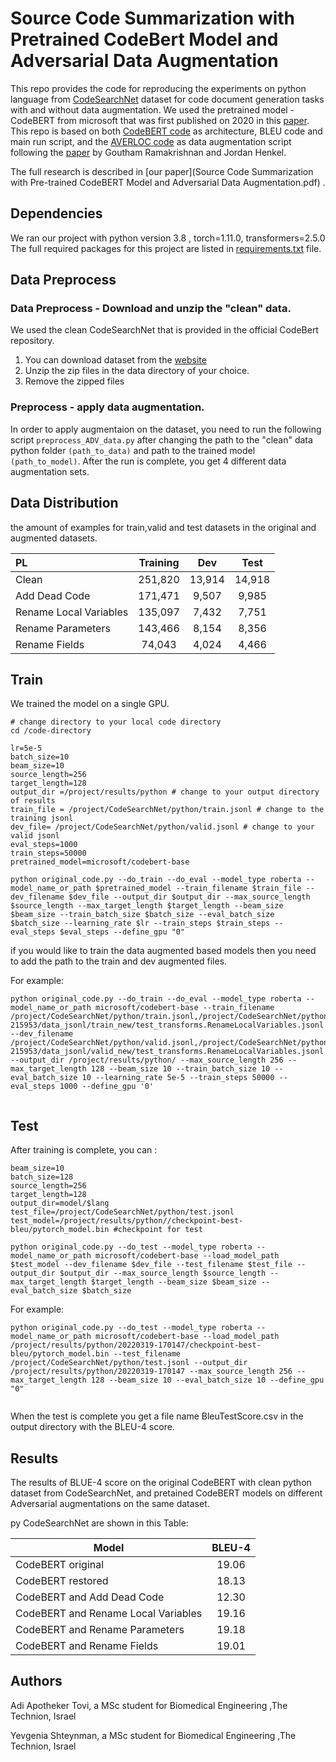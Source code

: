 # Source Code Summarization with Pretrained CodeBert Model and Adversarial Data Augmentation 

This repo provides the code for reproducing the experiments on python language from [CodeSearchNet](https://arxiv.org/abs/1909.09436) dataset for code document generation tasks with and without data augmentation.
We used the pretrained model - CodeBERT from microsoft that was first published on 2020 in this [paper](https://arxiv.org/abs/2002.08155).
This repo is based on both [CodeBERT code](https://github.com/microsoft/CodeBERT/tree/master/CodeBERT/code2nl) as architecture, BLEU code and main run script, and the [AVERLOC code](https://github.com/jjhenkel/averloc) as data augmentation script following the [paper](https://arxiv.org/abs/2002.03043) by Goutham Ramakrishnan and Jordan Henkel.

The full research is described in [our paper](Source Code Summarization with Pre-trained CodeBERT Model and Adversarial Data Augmentation.pdf) .
## Dependencies


We ran our project with python version 3.8 , torch=1.11.0, transformers=2.5.0
The full required packages for this project are listed in [requirements.txt](requirements.txt) file.

## Data Preprocess

### Data Preprocess - Download and unzip the "clean" data.
We used the clean CodeSearchNet that is provided in the official CodeBert repository. 


1. You can download dataset from the [website](https://drive.google.com/open?id=1rd2Tc6oUWBo7JouwexW3ksQ0PaOhUr6h)
2. Unzip the zip files in the data directory of your choice.
3. Remove the zipped files

### Preprocess - apply data augmentation.

In order to apply augmentaion on the dataset, you need to run the following script ```preprocess_ADV_data.py```  after changing the path to the "clean" data python folder ```(path_to_data)```  and path to the trained model ```(path_to_model)```. 
After the run is complete, you get 4 different data augmentation sets.

## Data Distribution

the amount of examples for train,valid and test datasets in the original and augmented datasets.

| PL         | Training |  Dev   |  Test  |
| :--------- | :------: | :----: | :----: |
| Clean     | 251,820  | 13,914 | 14,918 |
| Add Dead Code |  171,471 | 9,507   |  9,985 |
| Rename Local Variables         | 135,097  |  7,432 | 7,751  |
| Rename Parameters        | 143,466  | 8,154 | 8,356 |
| Rename Fields       |  74,043 |  4,024 |  4,466 |



## Train

We trained the model on a single GPU. 

```shell
# change directory to your local code directory
cd /code-directory

lr=5e-5
batch_size=10
beam_size=10
source_length=256
target_length=128
output_dir =/project/results/python # change to your output directory of results 
train_file = /project/CodeSearchNet/python/train.jsonl # change to the training jsonl 
dev_file= /project/CodeSearchNet/python/valid.jsonl # change to your valid jsonl
eval_steps=1000
train_steps=50000 
pretrained_model=microsoft/codebert-base

python original_code.py --do_train --do_eval --model_type roberta --model_name_or_path $pretrained_model --train_filename $train_file --dev_filename $dev_file --output_dir $output_dir --max_source_length $source_length --max_target_length $target_length --beam_size $beam_size --train_batch_size $batch_size --eval_batch_size $batch_size --learning_rate $lr --train_steps $train_steps --eval_steps $eval_steps --define_gpu "0" 
```

if you would like to train the data augmented based models then you need to add the path to the train and dev augmented files.

For example:

```shell
python original_code.py --do_train --do_eval --model_type roberta --model_name_or_path microsoft/codebert-base --train_filename /project/CodeSearchNet/python/train.jsonl,/project/CodeSearchNet/python/adv/adv_20220318-215953/data_jsonl/train_new/test_transforms.RenameLocalVariables.jsonl --dev_filename /project/CodeSearchNet/python/valid.jsonl,/project/CodeSearchNet/python/adv/adv_20220318-215953/data_jsonl/valid_new/test_transforms.RenameLocalVariables.jsonl --output_dir /project/results/python/ --max_source_length 256 --max_target_length 128 --beam_size 10 --train_batch_size 10 --eval_batch_size 10 --learning_rate 5e-5 --train_steps 50000 --eval_steps 1000 --define_gpu '0' 
 
```

## Test

After training is complete, you can :

```shell
beam_size=10
batch_size=128
source_length=256
target_length=128
output_dir=model/$lang
test_file=/project/CodeSearchNet/python/test.jsonl
test_model=/project/results/python//checkpoint-best-bleu/pytorch_model.bin #checkpoint for test

python original_code.py --do_test --model_type roberta --model_name_or_path microsoft/codebert-base --load_model_path $test_model --dev_filename $dev_file --test_filename $test_file --output_dir $output_dir --max_source_length $source_length --max_target_length $target_length --beam_size $beam_size --eval_batch_size $batch_size
```

For example:

```shell
python original_code.py --do_test --model_type roberta --model_name_or_path microsoft/codebert-base --load_model_path /project/results/python/20220319-170147/checkpoint-best-bleu/pytorch_model.bin --test_filename /project/CodeSearchNet/python/test.jsonl --output_dir /project/results/python/20220319-170147 --max_source_length 256 --max_target_length 128 --beam_size 10 --eval_batch_size 10 --define_gpu "0" 
 
```
When the test is complete you get a file name BleuTestScore.csv in the output directory with the BLEU-4 score.  


## Results

The results of BLUE-4 score on the original CodeBERT with clean python dataset from CodeSearchNet, and pretained CodeBERT models on different Adversarial augmentations on the same dataset.

py CodeSearchNet are shown in this Table:


| Model       |   BLEU-4    |
| ----------- | :-------: |
| CodeBERT original     |  19.06    |  
| CodeBERT restored     |   18.13   | 
| CodeBERT and Add Dead Code   | 12.30 | 
| CodeBERT and Rename Local Variables     |   19.16  |    
| CodeBERT and Rename Parameters  |   19.18   |
| CodeBERT and Rename Fields   | 19.01  |
            
## Authors

Adi Apotheker Tovi, a MSc student for Biomedical Engineering ,The Technion, Israel

Yevgenia Shteynman, a MSc student for Biomedical Engineering ,The Technion, Israel